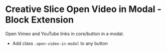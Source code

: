 # Creative Slice Open Video in Modal - Block Extension
Open Vimeo and YouTube links in core/button in a modal.

- Add class `.open-video-in-modal` to any button
